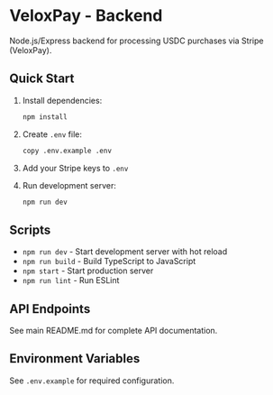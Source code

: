# VeloxPay - Backend

Node.js/Express backend for processing USDC purchases via Stripe (VeloxPay).

## Quick Start

1. Install dependencies:
   ```bash
   npm install
   ```

2. Create `.env` file:
   ```bash
   copy .env.example .env
   ```

3. Add your Stripe keys to `.env`

4. Run development server:
   ```bash
   npm run dev
   ```

## Scripts

- `npm run dev` - Start development server with hot reload
- `npm run build` - Build TypeScript to JavaScript
- `npm start` - Start production server
- `npm run lint` - Run ESLint

## API Endpoints

See main README.md for complete API documentation.

## Environment Variables

See `.env.example` for required configuration.
